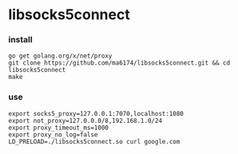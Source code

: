 # libsocks5connect

### install

```
go get golang.org/x/net/proxy
git clone https://github.com/ma6174/libsocks5connect.git && cd libsocks5connect
make
```

### use

```
export socks5_proxy=127.0.0.1:7070,localhost:1080
export not_proxy=127.0.0.0/8,192.168.1.0/24
export proxy_timeout_ms=1000
export proxy_no_log=false
LD_PRELOAD=./libsocks5connect.so curl google.com
```
